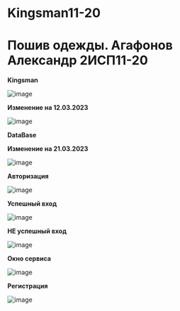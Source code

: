 # Kingsman11-20


<h1> Пошив одежды. Агафонов Александр 2ИСП11-20 </h1>


<b> Kingsman </b>

![image](https://user-images.githubusercontent.com/93195326/224111618-68f7e7d6-900c-48fc-8f4e-6750ec792f53.png)


<b> Изменение на 12.03.2023 </b>


![image](https://user-images.githubusercontent.com/93195326/224715321-120d0109-f5b0-4f35-a006-712b08170eea.png)


<b> DataBase </b>


<b> Изменение на 21.03.2023 </b>


![image](https://user-images.githubusercontent.com/93195326/226739473-51654e32-4bf0-483f-a852-bc3ebfeca77c.png)


<b> Авторизация </b>

![image](https://user-images.githubusercontent.com/93195326/228079417-16a7c871-7fe8-482b-8b1c-16dd5e09b0ad.png)

<b> Успешный вход </b>

![image](https://user-images.githubusercontent.com/93195326/228080315-bd76af33-249b-4155-9866-9e6f49fa9739.png)

<b> НЕ успешный вход </b>


![image](https://user-images.githubusercontent.com/93195326/228080361-f077fd80-9397-4565-8ee5-200ad9e340fc.png)


<b> Окно сервиса </b>


![image](https://user-images.githubusercontent.com/93195326/228080578-e2d7ac82-5293-4e1c-b638-63a27f4a7e65.png)



<b> Регистрация </b> 


![image](https://user-images.githubusercontent.com/93195326/229633433-7b863c11-0278-481f-95c1-c89443fe83d9.png)

